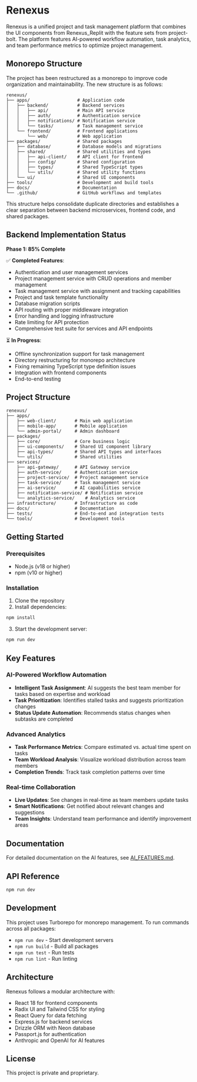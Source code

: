 # Renexus

Renexus is a unified project and task management platform that combines the UI components from Renexus_Replit with the feature sets from project-bolt. The platform features AI-powered workflow automation, task analytics, and team performance metrics to optimize project management.

## Monorepo Structure

The project has been restructured as a monorepo to improve code organization and maintainability. The new structure is as follows:

```
renexus/
├── apps/                  # Application code
│   ├── backend/           # Backend services
│   │   ├── api/           # Main API service
│   │   ├── auth/          # Authentication service
│   │   ├── notifications/ # Notification service
│   │   └── tasks/         # Task management service
│   └── frontend/          # Frontend applications
│       └── web/           # Web application
├── packages/              # Shared packages
│   ├── database/          # Database models and migrations
│   ├── shared/            # Shared utilities and types
│   │   ├── api-client/    # API client for frontend
│   │   ├── config/        # Shared configuration
│   │   ├── types/         # Shared TypeScript types
│   │   └── utils/         # Shared utility functions
│   └── ui/                # Shared UI components
├── tools/                 # Development and build tools
├── docs/                  # Documentation
└── .github/               # GitHub workflows and templates
```

This structure helps consolidate duplicate directories and establishes a clear separation between backend microservices, frontend code, and shared packages.

## Backend Implementation Status

**Phase 1: 85% Complete**

✅ **Completed Features**:
- Authentication and user management services
- Project management service with CRUD operations and member management
- Task management service with assignment and tracking capabilities
- Project and task template functionality
- Database migration scripts
- API routing with proper middleware integration
- Error handling and logging infrastructure
- Rate limiting for API protection
- Comprehensive test suite for services and API endpoints

⏳ **In Progress**:
- Offline synchronization support for task management
- Directory restructuring for monorepo architecture
- Fixing remaining TypeScript type definition issues
- Integration with frontend components
- End-to-end testing

## Project Structure

```
renexus/
├── apps/
│   ├── web-client/       # Main web application
│   ├── mobile-app/       # Mobile application
│   └── admin-portal/     # Admin dashboard
├── packages/
│   ├── core/             # Core business logic
│   ├── ui-components/    # Shared UI component library
│   ├── api-types/        # Shared API types and interfaces
│   └── utils/            # Shared utilities
├── services/
│   ├── api-gateway/      # API Gateway service
│   ├── auth-service/     # Authentication service
│   ├── project-service/  # Project management service
│   ├── task-service/     # Task management service
│   ├── ai-service/       # AI capabilities service
│   ├── notification-service/ # Notification service
│   └── analytics-service/    # Analytics service
├── infrastructure/       # Infrastructure as code
├── docs/                 # Documentation
├── tests/                # End-to-end and integration tests
└── tools/                # Development tools
```

## Getting Started

### Prerequisites

- Node.js (v18 or higher)
- npm (v10 or higher)

### Installation

1. Clone the repository
2. Install dependencies:

```bash
npm install
```

3. Start the development server:

```bash
npm run dev
```

## Key Features

### AI-Powered Workflow Automation

- **Intelligent Task Assignment**: AI suggests the best team member for tasks based on expertise and workload
- **Task Prioritization**: Identifies stalled tasks and suggests prioritization changes
- **Status Update Automation**: Recommends status changes when subtasks are completed

### Advanced Analytics

- **Task Performance Metrics**: Compare estimated vs. actual time spent on tasks
- **Team Workload Analysis**: Visualize workload distribution across team members
- **Completion Trends**: Track task completion patterns over time

### Real-time Collaboration

- **Live Updates**: See changes in real-time as team members update tasks
- **Smart Notifications**: Get notified about relevant changes and suggestions
- **Team Insights**: Understand team performance and identify improvement areas

## Documentation

For detailed documentation on the AI features, see [AI_FEATURES.md](./docs/AI_FEATURES.md).

## API Reference

```bash
npm run dev
```

## Development

This project uses Turborepo for monorepo management. To run commands across all packages:

- `npm run dev` - Start development servers
- `npm run build` - Build all packages
- `npm run test` - Run tests
- `npm run lint` - Run linting

## Architecture

Renexus follows a modular architecture with:

- React 18 for frontend components
- Radix UI and Tailwind CSS for styling
- React Query for data fetching
- Express.js for backend services
- Drizzle ORM with Neon database
- Passport.js for authentication
- Anthropic and OpenAI for AI features

## License

This project is private and proprietary.
